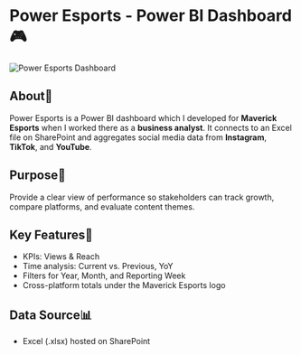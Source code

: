 # Power Esports - Power BI Dashboard 🎮

![Power Esports Dashboard](https://github.com/user-attachments/assets/048768d9-b976-475a-b2fa-80d34a6c0b2b)

## About📝
Power Esports is a Power BI dashboard which I developed for **Maverick Esports** when I worked there as a **business analyst**.
It connects to an Excel file on SharePoint and aggregates social media data from **Instagram**, **TikTok**, and **YouTube**.

## Purpose🎯
Provide a clear view of performance so stakeholders can track growth, compare platforms, and evaluate content themes.

## Key Features📜
- KPIs: Views & Reach
- Time analysis: Current vs. Previous, YoY
- Filters for Year, Month, and Reporting Week
- Cross-platform totals under the Maverick Esports logo

## Data Source📊
- Excel (.xlsx) hosted on SharePoint
